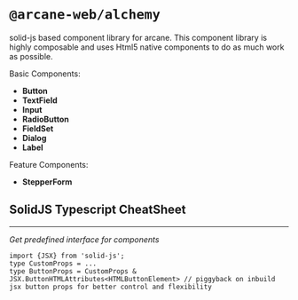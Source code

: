 # `@arcane-web/alchemy`

solid-js based component library for arcane. This component library is highly composable and uses Html5 native components to do as much work as possible.  

Basic Components:
- **Button**
- **TextField**
- **Input**
- **RadioButton**
- **FieldSet**
- **Dialog**
- **Label**

Feature Components:
- **StepperForm**


## SolidJS Typescript CheatSheet
---

*Get predefined interface for components*
```
import {JSX} from 'solid-js';
type CustomProps = ...
type ButtonProps = CustomProps & JSX.ButtonHTMLAttributes<HTMLButtonElement> // piggyback on inbuild jsx button props for better control and flexibility
```

